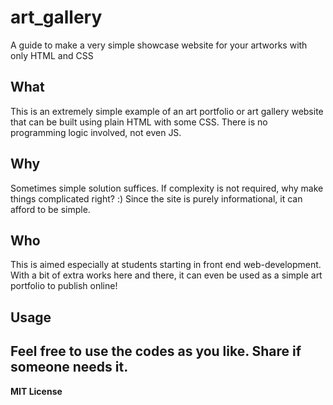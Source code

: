 # art_gallery
A guide to make a very simple showcase website for your artworks with only HTML and CSS
## What
This is an extremely simple example of an art portfolio or art gallery website that can be built using plain HTML with some CSS. There is no programming logic involved, not even JS. 
## Why
Sometimes simple solution suffices. If complexity is not required, why make things complicated right? :) 
Since the site is purely informational, it can afford to be simple. 
## Who
This is aimed especially at students starting in front end web-development. With a bit of extra works here and there, it can even be used as a simple art portfolio to publish online!
## Usage
Feel free to use the codes as you like. Share if someone needs it. 
---
**MIT License**

